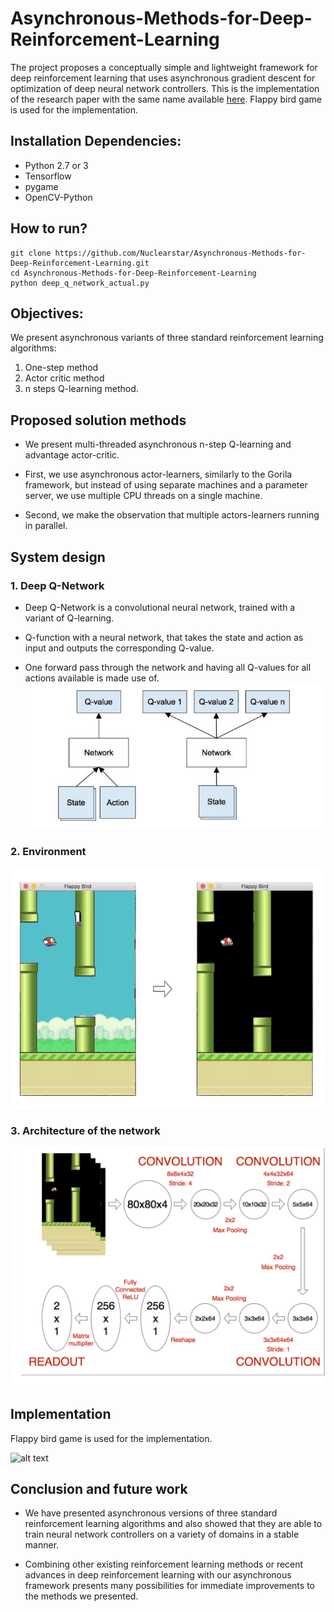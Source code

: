 # Asynchronous-Methods-for-Deep-Reinforcement-Learning

The project proposes a conceptually simple and lightweight framework for deep reinforcement learning that uses asynchronous gradient descent for optimization of deep neural network controllers. This is the implementation of the research paper with the same name available [here](https://arxiv.org/pdf/1602.01783.pdf). Flappy bird game is used for the implementation.

## Installation Dependencies:

- Python 2.7 or 3
- Tensorflow 
- pygame
- OpenCV-Python

## How to run?
```
git clone https://github.com/Nuclearstar/Asynchronous-Methods-for-Deep-Reinforcement-Learning.git
cd Asynchronous-Methods-for-Deep-Reinforcement-Learning
python deep_q_network_actual.py
```

## Objectives:

We present asynchronous variants of three standard reinforcement learning algorithms:
1. One-step method
2. Actor critic method
3. n steps Q-learning method.

## Proposed solution methods

- We present multi-threaded asynchronous n-step Q-learning and advantage actor-critic.

- First, we use asynchronous actor-learners, similarly to the Gorila framework, but instead of using separate machines and a parameter server, we use multiple CPU threads on a single machine.

- Second, we make the observation that multiple actors-learners running in parallel.

## System design

### 1. Deep Q-Network

- Deep Q-Network is a convolutional neural network, trained with a variant of Q-learning.

- Q-function with a neural network, that takes the state and action as input and outputs the corresponding Q-value.

- One forward pass through the network and having all Q-values for all actions available is made use of.
![alt text](https://github.com/Nuclearstar/Asynchronous-Methods-for-Deep-Reinforcement-Learning/blob/master/images/q.JPG)

### 2. Environment

![alt text](https://github.com/Nuclearstar/Asynchronous-Methods-for-Deep-Reinforcement-Learning/blob/master/images/preprocess.png)

### 3. Architecture of the network

![alt text](https://github.com/Nuclearstar/Asynchronous-Methods-for-Deep-Reinforcement-Learning/blob/master/images/network.png)

## Implementation

Flappy bird game is used for the implementation.

![alt text](https://github.com/Nuclearstar/Asynchronous-Methods-for-Deep-Reinforcement-Learning/blob/master/images/flappy_bird_demp.gif)

## Conclusion and future work 

- We have presented asynchronous versions of three standard reinforcement learning algorithms and also showed that they are able to train neural network controllers on a variety of domains in a stable manner. 

- Combining other existing reinforcement learning methods or recent advances in deep reinforcement learning with our asynchronous framework presents many possibilities for immediate improvements to the methods we presented.
